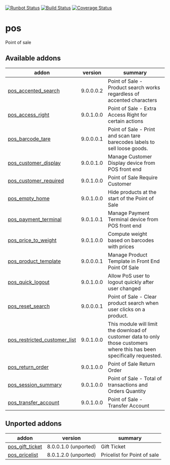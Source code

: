 [![Runbot Status](https://runbot.odoo-community.org/runbot/badge/flat/184/9.0.svg)](https://runbot.odoo-community.org/runbot/repo/github-com-oca-pos-184)
[![Build Status](https://travis-ci.org/OCA/pos.svg?branch=9.0)](https://travis-ci.org/OCA/pos)
[![Coverage Status](https://coveralls.io/repos/OCA/pos/badge.png?branch=9.0)](https://coveralls.io/r/OCA/pos?branch=9.0)

pos
===

Point of sale

[//]: # (addons)

Available addons
----------------
addon | version | summary
--- | --- | ---
[pos_accented_search](pos_accented_search/) | 9.0.0.0.2 | Point of Sale - Product search works regardless of accented characters
[pos_access_right](pos_access_right/) | 9.0.1.0.0 | Point of Sale - Extra Access Right for certain actions
[pos_barcode_tare](pos_barcode_tare/) | 9.0.0.0.1 | Point of Sale - Print and scan tare barecodes labels to sell loose goods.
[pos_customer_display](pos_customer_display/) | 9.0.0.1.0 | Manage Customer Display device from POS front end
[pos_customer_required](pos_customer_required/) | 9.0.1.0.0 | Point of Sale Require Customer
[pos_empty_home](pos_empty_home/) | 9.0.1.0.0 | Hide products at the start of the Point of Sale
[pos_payment_terminal](pos_payment_terminal/) | 9.0.1.0.1 | Manage Payment Terminal device from POS front end
[pos_price_to_weight](pos_price_to_weight/) | 9.0.1.0.0 | Compute weight based on barcodes with prices
[pos_product_template](pos_product_template/) | 9.0.0.0.1 | Manage Product Template in Front End Point Of Sale
[pos_quick_logout](pos_quick_logout/) | 9.0.1.0.0 | Allow PoS user to logout quickly after user changed
[pos_reset_search](pos_reset_search/) | 9.0.0.0.1 | Point of Sale - Clear product search when user clicks on a product.
[pos_restricted_customer_list](pos_restricted_customer_list/) | 9.0.1.0.0 | This module will limit the download of customer data to only those customers where this has been specifically requested.
[pos_return_order](pos_return_order/) | 9.0.1.0.0 | Point of Sale Return Order
[pos_session_summary](pos_session_summary/) | 9.0.1.0.0 | Point of Sale - Total of transactions and Orders Quantity
[pos_transfer_account](pos_transfer_account/) | 9.0.1.0.0 | Point of Sale - Transfer Account


Unported addons
---------------
addon | version | summary
--- | --- | ---
[pos_gift_ticket](pos_gift_ticket/) | 8.0.0.1.0 (unported) | Gift Ticket
[pos_pricelist](pos_pricelist/) | 8.0.1.2.0 (unported) | Pricelist for Point of sale

[//]: # (end addons)

